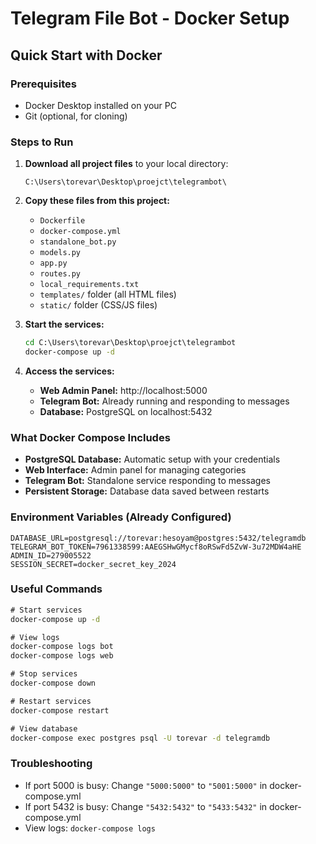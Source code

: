 # Telegram File Bot - Docker Setup

## Quick Start with Docker

### Prerequisites
- Docker Desktop installed on your PC
- Git (optional, for cloning)

### Steps to Run

1. **Download all project files** to your local directory:
   ```
   C:\Users\torevar\Desktop\proejct\telegrambot\
   ```

2. **Copy these files from this project:**
   - `Dockerfile`
   - `docker-compose.yml`
   - `standalone_bot.py`
   - `models.py`
   - `app.py`
   - `routes.py`
   - `local_requirements.txt`
   - `templates/` folder (all HTML files)
   - `static/` folder (CSS/JS files)

3. **Start the services:**
   ```cmd
   cd C:\Users\torevar\Desktop\proejct\telegrambot
   docker-compose up -d
   ```

4. **Access the services:**
   - **Web Admin Panel:** http://localhost:5000
   - **Telegram Bot:** Already running and responding to messages
   - **Database:** PostgreSQL on localhost:5432

### What Docker Compose Includes

- **PostgreSQL Database:** Automatic setup with your credentials
- **Web Interface:** Admin panel for managing categories
- **Telegram Bot:** Standalone service responding to messages
- **Persistent Storage:** Database data saved between restarts

### Environment Variables (Already Configured)

```
DATABASE_URL=postgresql://torevar:hesoyam@postgres:5432/telegramdb
TELEGRAM_BOT_TOKEN=7961338599:AAEGSHwGMycf8oRSwFd5ZvW-3u72MDW4aHE
ADMIN_ID=279005522
SESSION_SECRET=docker_secret_key_2024
```

### Useful Commands

```cmd
# Start services
docker-compose up -d

# View logs
docker-compose logs bot
docker-compose logs web

# Stop services
docker-compose down

# Restart services
docker-compose restart

# View database
docker-compose exec postgres psql -U torevar -d telegramdb
```

### Troubleshooting

- If port 5000 is busy: Change `"5000:5000"` to `"5001:5000"` in docker-compose.yml
- If port 5432 is busy: Change `"5432:5432"` to `"5433:5432"` in docker-compose.yml
- View logs: `docker-compose logs`